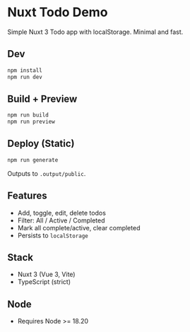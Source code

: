 # Nuxt Todo Demo

Simple Nuxt 3 Todo app with localStorage. Minimal and fast.

## Dev

```bash
npm install
npm run dev
```

## Build + Preview

```bash
npm run build
npm run preview
```

## Deploy (Static)

```bash
npm run generate
```
Outputs to `.output/public`.

## Features
- Add, toggle, edit, delete todos
- Filter: All / Active / Completed
- Mark all complete/active, clear completed
- Persists to `localStorage`

## Stack
- Nuxt 3 (Vue 3, Vite)
- TypeScript (strict)

## Node
- Requires Node >= 18.20
